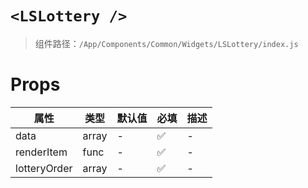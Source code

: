# `<LSLottery />`

> 组件路径：`/App/Components/Common/Widgets/LSLottery/index.js`

# Props

| 属性         | 类型  | 默认值 | 必填 | 描述 |
| ------------ | ----- | ------ | ---- | ---- |
| data         | array | -      | ✅   | -    |
| renderItem   | func  | -      | ✅   | -    |
| lotteryOrder | array | -      | ✅   | -    |
